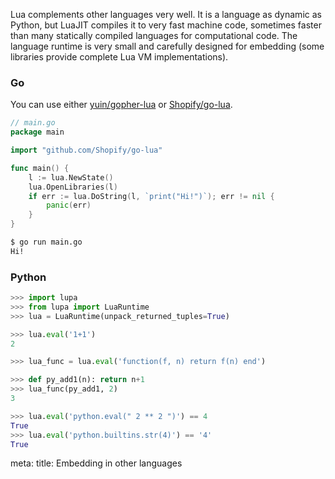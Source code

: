 Lua complements other languages very well. It is a language as dynamic as Python, but LuaJIT compiles it to very fast machine code, sometimes faster than many statically compiled languages for computational code. The language runtime is very small and carefully designed for embedding (some libraries provide complete Lua VM implementations).

### Go

You can use either [yuin/gopher-lua](https://github.com/yuin/gopher-lua) or [Shopify/go-lua](https://github.com/Shopify/go-lua).

```go
// main.go
package main

import "github.com/Shopify/go-lua"

func main() {
	l := lua.NewState()
	lua.OpenLibraries(l)
	if err := lua.DoString(l, `print("Hi!")`); err != nil {
		panic(err)
	}
}
```

```bash
$ go run main.go
Hi!
```

### Python

```python
>>> import lupa
>>> from lupa import LuaRuntime
>>> lua = LuaRuntime(unpack_returned_tuples=True)

>>> lua.eval('1+1')
2

>>> lua_func = lua.eval('function(f, n) return f(n) end')

>>> def py_add1(n): return n+1
>>> lua_func(py_add1, 2)
3

>>> lua.eval('python.eval(" 2 ** 2 ")') == 4
True
>>> lua.eval('python.builtins.str(4)') == '4'
True
```


<route lang="yaml">
meta:
  title: Embedding in other languages
</route>
